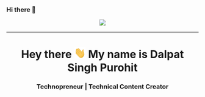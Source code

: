 ### Hi there 👋
<p align="center">
  <img src="https://github.com/thompsonemerson/thompsonemerson/raw/master/cover-thompson.png" height="200"/>
</p>
<hr>
<h1 align="center">Hey there <img src="https://raw.githubusercontent.com/ABSphreak/ABSphreak/master/gifs/Hi.gif" width="30px"> My name is Dalpat Singh Purohit</h1>
<h3 align="center">Technopreneur | Technical Content Creator</h3>

<!--
**dalpat/dalpat** is a ✨ _special_ ✨ repository because its `README.md` (this file) appears on your GitHub profile.

Here are some ideas to get you started:

- 🔭 I’m currently working on ...
- 🌱 I’m currently learning ...
- 👯 I’m looking to collaborate on ...
- 🤔 I’m looking for help with ...
- 💬 Ask me about ...
- 📫 How to reach me: ...
- 😄 Pronouns: ...
- ⚡ Fun fact: ...
-->
